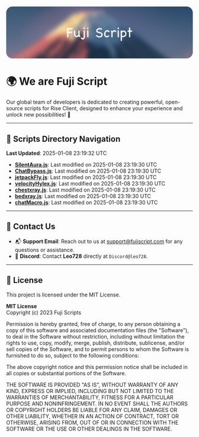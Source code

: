 ![Banner](.github/b.webp)

# 🌍 **We are Fuji Script**

Our global team of developers is dedicated to creating powerful, open-source scripts for Rise Client, designed to enhance your experience and unlock new possibilities! 🌟

---
<!-- SCRIPTS_NAVIGATION_START -->
## 📂 **Scripts Directory Navigation**

**Last Updated**: 2025-01-08 23:19:32 UTC

- **[SilentAura.js](scripts/SilentAura.js)**: Last modified on 2025-01-08 23:19:30 UTC
- **[ChatBypass.js](scripts/ChatBypass.js)**: Last modified on 2025-01-08 23:19:30 UTC
- **[jetpackFly.js](scripts/jetpackFly.js)**: Last modified on 2025-01-08 23:19:30 UTC
- **[velocityHylex.js](scripts/velocityHylex.js)**: Last modified on 2025-01-08 23:19:30 UTC
- **[chestxray.js](scripts/chestxray.js)**: Last modified on 2025-01-08 23:19:30 UTC
- **[bedxray.js](scripts/bedxray.js)**: Last modified on 2025-01-08 23:19:30 UTC
- **[chatMacro.js](scripts/chatMacro.js)**: Last modified on 2025-01-08 23:19:30 UTC

<!-- SCRIPTS_NAVIGATION_END -->

---

## 💬 **Contact Us**  
- 📬 **Support Email**: Reach out to us at [support@fujiscript.com](mailto:support@fujiscript.com) for any questions or assistance.  
- 💬 **Discord**: Contact **Leo728** directly at `Discord@leo728`.

---

## 📜 **License**

This project is licensed under the MIT License.  

**MIT License**  
Copyright (c) 2023 Fuji Scripts  

Permission is hereby granted, free of charge, to any person obtaining a copy of this software and associated documentation files (the "Software"), to deal in the Software without restriction, including without limitation the rights to use, copy, modify, merge, publish, distribute, sublicense, and/or sell copies of the Software, and to permit persons to whom the Software is furnished to do so, subject to the following conditions:  

The above copyright notice and this permission notice shall be included in all copies or substantial portions of the Software.  

THE SOFTWARE IS PROVIDED "AS IS", WITHOUT WARRANTY OF ANY KIND, EXPRESS OR IMPLIED, INCLUDING BUT NOT LIMITED TO THE WARRANTIES OF MERCHANTABILITY, FITNESS FOR A PARTICULAR PURPOSE AND NONINFRINGEMENT. IN NO EVENT SHALL THE AUTHORS OR COPYRIGHT HOLDERS BE LIABLE FOR ANY CLAIM, DAMAGES OR OTHER LIABILITY, WHETHER IN AN ACTION OF CONTRACT, TORT OR OTHERWISE, ARISING FROM, OUT OF OR IN CONNECTION WITH THE SOFTWARE OR THE USE OR OTHER DEALINGS IN THE SOFTWARE.  
